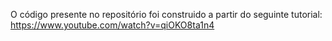 O código presente no repositório foi construido a partir do seguinte tutorial: https://www.youtube.com/watch?v=qiOKO8ta1n4

